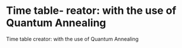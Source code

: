 # Time table- reator: with the use of Quantum Annealing

Time table creator: with the use of Quantum Annealing
